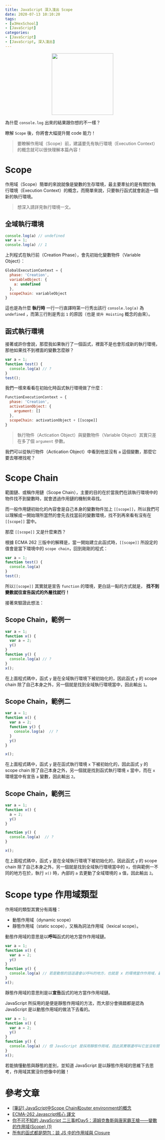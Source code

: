 ```yaml
---
title: JavaScript 深入淺出 Scope
date: 2020-07-13 10:10:20
tags:
- [w3HexSchool]
- [JavaScript]
categories: 
- [JavaScript]
- [JavaScript, 深入淺出]
---
```


<div style="display:flex;justify-content:center;">
  <img style="object-fit:cover;" src='/images/JavaScript/JavaScript-logo.png' width='200px' height='200px' />
</div>

為什麼 `console.log` 出來的結果跟你想的不一樣？

瞭解 `Scope` 後，你將會大幅提升閱 code 能力！

<!-- more -->

> 要瞭解作用域（Scope）前，建議要先有執行環境（Execution Context）的概念就可以很快理解本篇內容！

# Scope
作用域（Scope）簡單的來說就像是變數的生存環境，最主要牽扯的是有關於執行環境（Execution Context）的概念，而簡單來說，只要執行函式就會創造一個新的執行環境。

> 想深入請詳見執行環境一文。

## 全域執行環境

```js
console.log(a) // undefined
var a = 1;
console.log(a) // 1
```

上列程式在執行前（Creation Phase），會先初始化變數物件（Variable Object）：

```js
GlobalExecutionContext = {
  phase: 'Creation',
  variableObject: {
    a: undefined
  },
  scopeChain: variableObject
}
```

這也是為什麼 **執行時** 一行一行直譯時第一行秀出該行 `console.log(a)` 為 `undefined` ，而第三行則是秀出 `1` 的原因（也是 `提升 Hoisting` 概念的由來）。

## 函式執行環境
接著或許你會說，那麼我如果執行了一個函式，裡面不是也會形成新的執行環境，那他如果找不到裡面的變數怎麼辦？

```js
var a = 1;
function test() {
  console.log(a) // ?
}
test();
```

我們一樣來看看在初始化時函式執行環境做了什麼：

```js
FunctionExecutionContext = {
  phase: 'Creation',
  activationObject: {
    argument: []
  },
  scopeChain: activationObject + [[scope]]
}
```

> 執行物件（Actication Object）與變數物件（Variable Object）其實只差在多了個 `argument` 參數。

我們可以從執行物件（Actication Object）中看到他並沒有 `a` 這個變數，那麼它要去哪裡找呢？

# Scope Chain
範圍鏈、或稱作用鏈（Scope Chain），主要的目的在於當我們在該執行環境中的物件找不到變數時，就會透過作用鏈的機制來尋找。

而一般作用鏈初始化的內容會是自己本身的變數物件加上 `[[scope]]`，所以我們可以理解成一開始理所當然的會先去找當前的變數環境，找不到再來看有沒有在 `[[scope]]` 當中。

那麼 `[[scope]]` 又是什麼東西？

根據 ECMA 262 三版中的解釋是，當一開始建立此函式時，`[[scope]]` 所設定的值會是當下環境中的 `scope chain`，回到剛剛的程式：

```js
var a = 1;
function test() {
  console.log(a) 
}
test();
```

所以`[[scope]]` 其實就是宣告 `function` 的環境，更白話一點的方式就是，
**找不到變數就往宣告函式的外層找就行！**

接著來驗證此想法：

## Scope Chain，範例一
```js
var a = 1;
function x() {
  var a = 2;
  y()
}
function y() {
  console.log(a) // ?
}
x();
```

在上面程式碼中，函式 `y` 是在全域執行環境下被初始化的，因此函式 `y` 的 scope chain 除了自己本身之外，另一個就是找到全域執行環境當中，因此輸出 `1`。

## Scope Chain，範例二
```js
var a = 1;
function x() {
  var a = 2;
  function y() {
    console.log(a)  // ?
  }
  y()
}

x();
```

在上面程式碼中，函式 `y` 是在函式執行環境 `x` 下被初始化的，因此函式 `y` 的 scope chain 除了自己本身之外，另一個就是找到函式執行環境 `x` 當中，而在 `x` 環境當中有宣告 `a` 變數，因此輸出 `2`。

## Scope Chain，範例三
```js
var a = 1;
function x() {
  a = 2;
  y()
}

function y() {
  console.log(a)  // ?
}

x();
```

在上面程式碼中，函式 `y` 是在全域執行環境下被初始化的，因此函式 `y` 的 scope chain 除了自己本身之外，另一個就是找到全域執行環境當中的 `x`，但與範例一不同的地方在於，執行 `x()` 時，內部的 `a` 去更動了全域環境的 `a` 值，因此輸出 `2`。

# Scope type 作用域類型
作用域的類型其實分有兩種：
- 動態作用域（dynamic scope）
- 靜態作用域（static scope），又稱為詞法作用域（lexical scope）。

動態作用域的意思是以**呼叫**函式的地方當作作用域鏈。

```js
var a = 1;
function x() {
  var a = 2;
  y()
}
function y() {
  console.log(a) // 若是動態的話這邊會以呼叫的地方，也就是 x 的環境當作作用域，最後輸出 2。
}
x();
```

靜態作用域的意思則是以**宣告**函式的地方當作作用域鏈。

JavaScript 所採用的是便是靜態作用域的方法，而大部分會搞錯都是認為 JavaScript 是以動態作用域的做法下去看的。

```js
var a = 1;
function x() {
  var a = 2;
  y()
}
function y() {
  console.log(a) // 但 JavaScript 是採用靜態作用域，因此其實哪邊呼叫它並沒有關係，因為他看到是最初宣告它的作用域。
}
x();
```

若能搞懂動態與靜態的差別，並知道 JavaScript 是以靜態作用域的思維下去思考，作用域其實沒你想像中的難！

# 參考文章

- [[筆記] JavaScript中Scope Chain和outer environment的概念](https://pjchender.blogspot.com/2015/12/javascriptscope-chainouter-environment.html)
- [ECMA-262 Javascript核心 譯文](http://notepad.yehyeh.net/Content/WebDesign/Javascript/ECMA/Core/JavaScriptCore.php#section8)
- [你不可不知的 JavaScript 二三事#Day5：湯姆克魯斯與唐家霸王槍——變數的作用域(Scope) (1)](https://ithelp.ithome.com.tw/articles/10203387)
- [所有的函式都是閉包：談 JS 中的作用域與 Closure](https://blog.techbridge.cc/2018/12/08/javascript-closure/#scope)